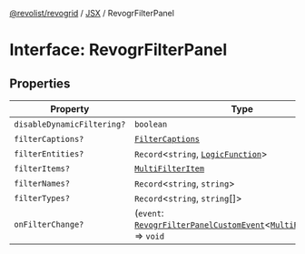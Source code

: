 [@revolist/revogrid](README.md) / [JSX](Namespace.JSX.md) / RevogrFilterPanel

# Interface: RevogrFilterPanel

## Properties

| Property | Type | Defined in |
| ------ | ------ | ------ |
| `disableDynamicFiltering?` | `boolean` | [src/components.d.ts:1709](https://github.com/revolist/revogrid/blob/477507f867ff98f395e0119897545945e222b246/src/components.d.ts#L1709) |
| `filterCaptions?` | [`FilterCaptions`](TypeAlias.FilterCaptions.md) | [src/components.d.ts:1710](https://github.com/revolist/revogrid/blob/477507f867ff98f395e0119897545945e222b246/src/components.d.ts#L1710) |
| `filterEntities?` | `Record`\<`string`, [`LogicFunction`](TypeAlias.LogicFunction.md)\> | [src/components.d.ts:1711](https://github.com/revolist/revogrid/blob/477507f867ff98f395e0119897545945e222b246/src/components.d.ts#L1711) |
| `filterItems?` | [`MultiFilterItem`](TypeAlias.MultiFilterItem.md) | [src/components.d.ts:1712](https://github.com/revolist/revogrid/blob/477507f867ff98f395e0119897545945e222b246/src/components.d.ts#L1712) |
| `filterNames?` | `Record`\<`string`, `string`\> | [src/components.d.ts:1713](https://github.com/revolist/revogrid/blob/477507f867ff98f395e0119897545945e222b246/src/components.d.ts#L1713) |
| `filterTypes?` | `Record`\<`string`, `string`[]\> | [src/components.d.ts:1714](https://github.com/revolist/revogrid/blob/477507f867ff98f395e0119897545945e222b246/src/components.d.ts#L1714) |
| `onFilterChange?` | (`event`: [`RevogrFilterPanelCustomEvent`](Interface.RevogrFilterPanelCustomEvent.md)\<[`MultiFilterItem`](TypeAlias.MultiFilterItem.md)\>) => `void` | [src/components.d.ts:1715](https://github.com/revolist/revogrid/blob/477507f867ff98f395e0119897545945e222b246/src/components.d.ts#L1715) |

